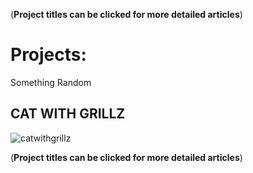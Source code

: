 (**Project titles can be clicked for more detailed articles**)
# **Projects:**

Something Random
## CAT WITH GRILLZ
![catwithgrillz](https://github.com/user-attachments/assets/25b6d16a-7ddb-469b-923e-79e665779324)


(**Project titles can be clicked for more detailed articles**)
